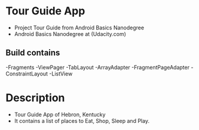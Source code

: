 # Tour Guide App
- Project Tour Guide from Android Basics Nanodegree 
- Android Basics Nanodegree at (Udacity.com)

## Build contains
-Fragments
-ViewPager
-TabLayout
-ArrayAdapter
-FragmentPageAdapter
-ConstraintLayout
-ListView

# Description
 - Tour Guide App of Hebron, Kentucky
 - It contains a list of places to Eat, Shop, Sleep and Play.
